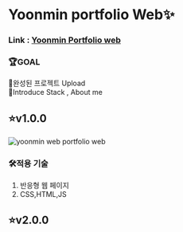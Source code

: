 #  Yoonmin portfolio Web✨

### Link : [Yoonmin Portfolio web](https://yoonminmainwebpage.yoonsmin.repl.co/)    

### 🏆GOAL  
🥇완성된 프로젝트 Upload  
🥈Introduce Stack , About me


## ⭐v1.0.0
![yoonmin web portfolio web](https://user-images.githubusercontent.com/89017779/155969419-cf8f3ca4-4e41-4638-a0a3-479ba17a1e63.png)
### 🛠적용 기술
1. 반응형 웹 페이지
2. CSS,HTML,JS

## ⭐v2.0.0
